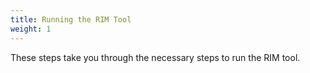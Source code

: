 ```yaml
---
title: Running the RIM Tool
weight: 1
---
```


These steps take you through the necessary steps to run the RIM tool.